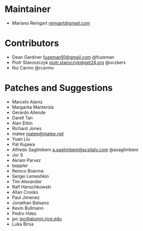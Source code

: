 Maintainer
========

- Mariano Reingart <reingart@gmail.com>


Contributors
========

- Dean Gardiner <fuzeman91@gmail.com> @fuzeman
- Piotr Staroszczyk <piotr.staroczyk@get24.org> @oczkers
- Rui Carmo @rcarmo


Patches and Suggestions
========

- Marcelo Alaniz
- Margarita Manterola
- Gerardo Allende
- Darell Tan
- Alan Etkin
- Richard Jones
- matee <matee@matee.net>
- Yuan Liu
- Pat Kujawa
- Alfredo Saglimbeni <a.saglimbeni@scsitaly.com> @asaglimbeni
- Jor S
- Akram Parvez
- beppler
- Remco Boerma
- Sergei Lemeshkin
- Tim Alexander
- Ralf Henschkowski
- Allan Crooks
- Paul Jimenez
- Jonathan Balsano
- Kevin Bullmann
- Pedro Hdez
- jpc <jpc@alumni.rice.edu>
- Luka Birsa
